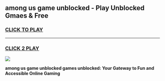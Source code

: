 
## among us game unblocked - Play Unblocked Gmaes & Free
<h3>
<a href="https://premium.freeplayer.one?title=among_us_game_unblocked&ref=20F">CLICK TO PLAY</a></h3>
<hr>

<h3>
<a href="https://premium.freeplayer.one?title=among_us_game_unblocked&ref=20F">CLICK 2 PLAY</a>
  
</h3>

<a href="https://premium.freeplayer.one?title=among_us_game_unblocked&ref=20F/"><img src="https://clearcache.store/games.png"></a>


**among us game unblocked games unblocked: Your Gateway to Fun and Accessible Online Gaming**
